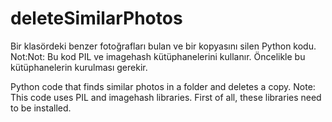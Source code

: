 # deleteSimilarPhotos
Bir klasördeki benzer fotoğrafları bulan ve bir kopyasını silen Python kodu.
Not:Not: Bu kod PIL ve imagehash kütüphanelerini kullanır. Öncelikle bu kütüphanelerin kurulması gerekir.

Python code that finds similar photos in a folder and deletes a copy.
Note: This code uses PIL and imagehash libraries. First of all, these libraries need to be installed.



